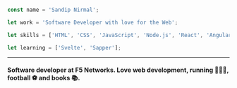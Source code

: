```javascript

const name = 'Sandip Nirmal';

let work = 'Software Developer with love for the Web';

let skills = ['HTML', 'CSS', 'JavaScript', 'Node.js', 'React', 'Angular', 'GraphQL', 'MongoDB'];

let learning = ['Svelte', 'Sapper'];

```

---
#### Software developer at F5 Networks. Love web development, running 🏃🏽‍♂️, football ⚽️ and books 📚.
